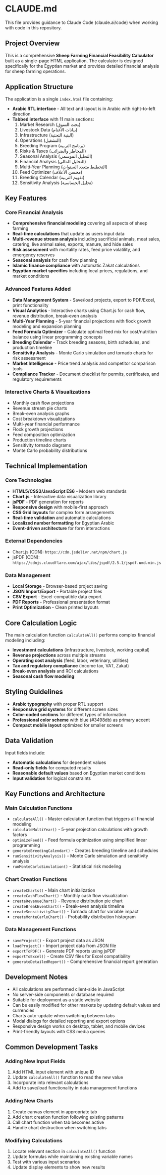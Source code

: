 # CLAUDE.md

This file provides guidance to Claude Code (claude.ai/code) when working with code in this repository.

## Project Overview

This is a comprehensive **Sheep Farming Financial Feasibility Calculator** built as a single-page HTML application. The calculator is designed specifically for the Egyptian market and provides detailed financial analysis for sheep farming operations.

## Application Structure

The application is a single `index.html` file containing:

- **Arabic RTL interface** - All text and layout is in Arabic with right-to-left direction
- **Tabbed interface** with 11 main sections:
  1. Market Research (بحث السوق)
  2. Livestock Data (بيانات الأغنام) 
  3. Infrastructure (البنية التحتية)
  4. Operations (التشغيل)
  5. Breeding Program (برنامج التربية)
  6. Risks & Taxes (المخاطر والضرائب)
  7. Seasonal Analysis (التحليل الموسمي)
  8. Financial Analysis (التحليل المالي)
  9. Multi-Year Planning (التخطيط متعدد السنوات)
  10. Feed Optimizer (محسن الأعلاف)
  11. Breeding Calendar (تقويم التربية)
  12. Sensitivity Analysis (تحليل الحساسية)

## Key Features

### Core Financial Analysis
- **Comprehensive financial modeling** covering all aspects of sheep farming
- **Real-time calculations** that update as users input data
- **Multi-revenue stream analysis** including sacrificial animals, meat sales, catering, live animal sales, exports, manure, and hide sales
- **Risk assessment** with mortality rates, feed price volatility, and emergency reserves
- **Seasonal analysis** for cash flow planning
- **Islamic finance compliance** with automatic Zakat calculations
- **Egyptian market specifics** including local prices, regulations, and market conditions

### Advanced Features Added
- **Data Management System** - Save/load projects, export to PDF/Excel, print functionality
- **Visual Analytics** - Interactive charts using Chart.js for cash flow, revenue distribution, break-even analysis
- **Multi-Year Planning** - 5-year financial projections with flock growth modeling and expansion planning
- **Feed Formula Optimizer** - Calculate optimal feed mix for cost/nutrition balance using linear programming concepts
- **Breeding Calendar** - Track breeding seasons, birth schedules, and production timeline
- **Sensitivity Analysis** - Monte Carlo simulation and tornado charts for risk assessment
- **Market Intelligence** - Price trend analysis and competitor comparison tools
- **Compliance Tracker** - Document checklist for permits, certificates, and regulatory requirements

### Interactive Charts & Visualizations
- Monthly cash flow projections
- Revenue stream pie charts
- Break-even analysis graphs
- Cost breakdown visualizations
- Multi-year financial performance
- Flock growth projections
- Feed composition optimization
- Production timeline charts
- Sensitivity tornado diagrams
- Monte Carlo probability distributions

## Technical Implementation

### Core Technologies
- **HTML5/CSS3/JavaScript ES6** - Modern web standards
- **Chart.js** - Interactive data visualization library
- **jsPDF** - PDF generation for reports
- **Responsive design** with mobile-first approach
- **CSS Grid layouts** for complex form arrangements
- **Real-time validation** and automatic calculations
- **Localized number formatting** for Egyptian Arabic
- **Event-driven architecture** for form interactions

### External Dependencies
- Chart.js (CDN): `https://cdn.jsdelivr.net/npm/chart.js`
- jsPDF (CDN): `https://cdnjs.cloudflare.com/ajax/libs/jspdf/2.5.1/jspdf.umd.min.js`

### Data Management
- **Local Storage** - Browser-based project saving
- **JSON Import/Export** - Portable project files
- **CSV Export** - Excel-compatible data export
- **PDF Reports** - Professional presentation format
- **Print Optimization** - Clean printed layouts

## Core Calculation Logic

The main calculation function `calculateAll()` performs complex financial modeling including:

- **Investment calculations** (infrastructure, livestock, working capital)
- **Revenue projections** across multiple streams
- **Operating cost analysis** (feed, labor, veterinary, utilities)
- **Tax and regulatory compliance** (income tax, VAT, Zakat)
- **Break-even analysis** and ROI calculations
- **Seasonal cash flow modeling**

## Styling Guidelines

- **Arabic typography** with proper RTL support
- **Responsive grid systems** for different screen sizes
- **Color-coded sections** for different types of information
- **Professional color scheme** with blue (#3498db) as primary accent
- **Compact mobile layout** optimized for smaller screens

## Data Validation

Input fields include:
- **Automatic calculations** for dependent values
- **Read-only fields** for computed results
- **Reasonable default values** based on Egyptian market conditions
- **Input validation** for logical constraints

## Key Functions and Architecture

### Main Calculation Functions
- `calculateAll()` - Master calculation function that triggers all financial modeling
- `calculateMultiYear()` - 5-year projection calculations with growth factors
- `optimizeFeed()` - Feed formula optimization using simplified linear programming
- `generateBreedingCalendar()` - Creates breeding timeline and schedules
- `runSensitivityAnalysis()` - Monte Carlo simulation and sensitivity analysis
- `runMonteCarloSimulation()` - Statistical risk modeling

### Chart Creation Functions
- `createCharts()` - Main chart initialization
- `createCashFlowChart()` - Monthly cash flow visualization
- `createRevenueChart()` - Revenue distribution pie chart
- `createBreakEvenChart()` - Break-even analysis timeline
- `createSensitivityChart()` - Tornado chart for variable impact
- `createMonteCarloChart()` - Probability distribution histogram

### Data Management Functions
- `saveProject()` - Export project data as JSON
- `loadProject()` - Import project data from JSON file
- `exportToPDF()` - Generate PDF reports using jsPDF
- `exportToExcel()` - Create CSV files for Excel compatibility
- `generateDetailedReport()` - Comprehensive financial report generation

## Development Notes

- All calculations are performed client-side in JavaScript
- No server-side components or database required
- Suitable for deployment as a static website
- Can be easily modified for other markets by updating default values and currencies
- Charts auto-update when switching between tabs
- Modal dialogs for detailed reporting and export options
- Responsive design works on desktop, tablet, and mobile devices
- Print-friendly layouts with CSS media queries

## Common Development Tasks

### Adding New Input Fields
1. Add HTML input element with unique ID
2. Update `calculateAll()` function to read the new value
3. Incorporate into relevant calculations
4. Add to save/load functionality in data management functions

### Adding New Charts
1. Create canvas element in appropriate tab
2. Add chart creation function following existing patterns
3. Call chart function when tab becomes active
4. Handle chart destruction when switching tabs

### Modifying Calculations
1. Locate relevant section in `calculateAll()` function
2. Update formulas while maintaining existing variable names
3. Test with various input scenarios
4. Update display elements to show new results